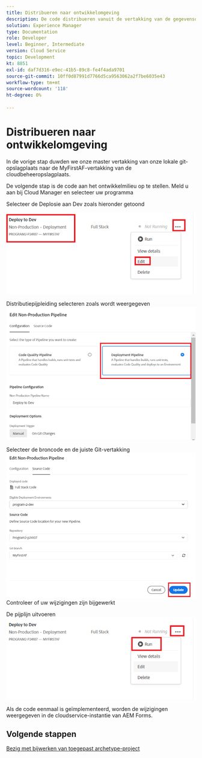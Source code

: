 ```yaml
---
title: Distribueren naar ontwikkelomgeving
description: De code distribueren vanuit de vertakking van de gegevensopslagruimte van de cloud Manager
solution: Experience Manager
type: Documentation
role: Developer
level: Beginner, Intermediate
version: Cloud Service
topic: Development
kt: 8851
exl-id: daf7d316-e9ec-41b5-89c8-fe4f4ada9701
source-git-commit: 10ff0d87991d7766d5ca9563062a2f7be6035e43
workflow-type: tm+mt
source-wordcount: '118'
ht-degree: 0%

---
```


# Distribueren naar ontwikkelomgeving

In de vorige stap duwden we onze master vertakking van onze lokale git-opslagplaats naar de MyFirstAF-vertakking van de cloudbeheeropslagplaats.

De volgende stap is de code aan het ontwikkelmilieu op te stellen.
Meld u aan bij Cloud Manager en selecteer uw programma

Selecteer de Deplosie aan Dev zoals hieronder getoond


![eerste stap](assets/deploy-first-step1.png)


Distributiepijpleiding selecteren zoals wordt weergegeven
![eerste stap](assets/deploy1.png)

Selecteer de broncode en de juiste Git-vertakking
![eerste stap](assets/deploy2.png)
Controleer of uw wijzigingen zijn bijgewerkt

De pijplijn uitvoeren
![pijpleiding](assets/run-pipeline.png)

Als de code eenmaal is geïmplementeerd, worden de wijzigingen weergegeven in de cloudservice-instantie van AEM Forms.

## Volgende stappen

[Bezig met bijwerken van toegepast archetype-project](./updating-project-archetype.md)
